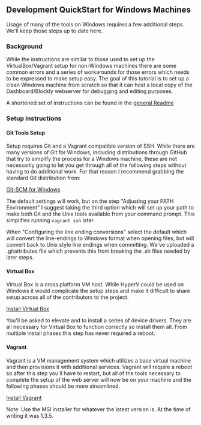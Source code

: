 ## Development QuickStart for Windows Machines

Usage of many of the tools on Windows requires a few additional steps. We'll keep those steps up to date here.

### Background

While the instructions are similar to those used to set up the VirtualBox/Vagrant setup for non-Windows
machines there are some common errors and a series of workarounds for those errors which needs to be
expressed to make setup easy. The goal of this tutorial is to set up a clean Windows machine from scratch
so that it can host a local copy of the Dashboard/Blockly webserver for debugging and editing purposes.

A shortened set of instructions can be found in the [general Readme][1]

### Setup Instructions

#### Git Tools Setup

Setup requires Git and a Vagrant compatible version of SSH. While there are many versions of Git for Windows,
including distributions through GitHub that try to simplify the process for a Windows machine, these are not
necessarily going to let you get through all of the following steps without having to do additional work. For
that reason I recommend grabbing the standard Git distribution from:

[Git-SCM for Windows][2]

The default settings will work, but on the step "Adjusting your PATH Environment" I suggest taking the third
option which will set up your path to make both Git and the Unix tools available from your command prompt.
This simplifies running `vagrant ssh` later.

When "Configuring the line ending conversions" select the default which will convert the line-endings to Windows
format when opening files, but will convert back to Unix style line endings when committing. We've uploaded
a .gitattributes file which prevents this from breaking the .sh files needed by later steps.

#### Virtual Box

Virtual Box is a cross platform VM host. While HyperV could be used on Windows it would complicate the setup
steps and make it difficult to share setup across all of the contributors to the project.

[Install Virtual Box](https://www.virtualbox.org/wiki/Downloads)

You'll be asked to elevate and to install a series of device drivers. They are all necessary for Virtual Box
to function correctly so install them all. From multiple install phases this step has never required a reboot.

#### Vagrant

Vagrant is a VM management system which utilizes a base virtual machine and then provisions it with additional
services. Vagrant will require a reboot so after this step you'll have to restart, but all of the tools
necessary to complete the setup of the web server will now be on your machine and the following phases should
be more streamlined.

[Install Vagrant](http://downloads.vagrantup.com/)

Note: Use the MSI installer for whatever the latest version is. At the time of writing it was 1.3.5.

[1]: https://github.com/code-dot-org/dashboard/blob/master/README.md
[2]: http://www.git-scm.com/download/win
